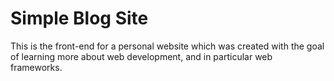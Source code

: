 # Simple Blog Site

This is the front-end for a personal website which was created with the goal of learning more about web development, and in particular web frameworks.
